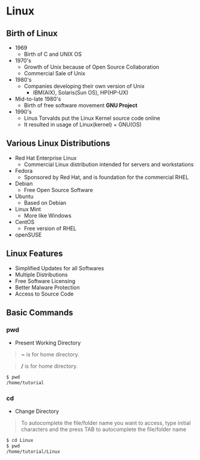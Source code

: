 # Linux
<!-- Edureka Tutorial -->

## Birth of Linux

- 1969
  - Birth of C and UNIX OS
- 1970's
  - Growth of Unix because of Open Source Collaboration
  - Commercial Sale of Unix
- 1980's
  - Companies developing their own version of Unix
    - IBM(AIX), Solaris(Sun OS), HP(HP-UX)
- Mid-to-late 1980's
  - Birth of free software movement **GNU Project**
- 1990's
  - Linus Torvalds put the Linux Kernel source code online
  - It resulted in usage of Linux(kernel) + GNU(OS)

## Various Linux Distributions

- Red Hat Enterprise Linux
  - Commercial Linux distribution intended for servers and workstations
- Fedora
  - Sponsored by Red Hat, and is foundation for the commercial RHEL
- Debian
  - Free Open Source Software
- Ubuntu
  - Based on Debian
- Linux Mint
  - More like Windows
- CentOS
  - Free version of RHEL
- openSUSE

## Linux Features

- Simplified Updates for all Softwares
- Multiple Distributions
- Free Software Licensing
- Better Malware Protection
- Access to Source Code

## Basic Commands

### pwd

- Present Working Directory

> **~** is for home directory.

> **/** is for home directory.

```bash
$ pwd
/home/tutorial
```
### cd

- Change Directory

> To autocomplete the file/folder name you want to access, type initial characters and the press TAB to autocomplete the file/folder name

```bash
$ cd Linux
$ pwd
/home/tutorial/Linux
```
